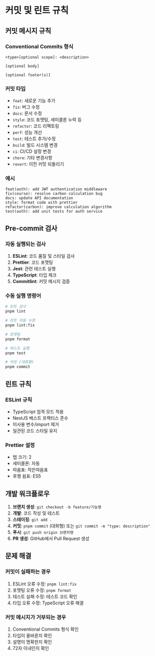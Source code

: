 # 커밋 및 린트 규칙

## 커밋 메시지 규칙

### Conventional Commits 형식

```
<type>[optional scope]: <description>

[optional body]

[optional footer(s)]
```

### 커밋 타입

- `feat`: 새로운 기능 추가
- `fix`: 버그 수정
- `docs`: 문서 수정
- `style`: 코드 포맷팅, 세미콜론 누락 등
- `refactor`: 코드 리팩토링
- `perf`: 성능 개선
- `test`: 테스트 추가/수정
- `build`: 빌드 시스템 변경
- `ci`: CI/CD 설정 변경
- `chore`: 기타 변경사항
- `revert`: 이전 커밋 되돌리기

### 예시

```
feat(auth): add JWT authentication middleware
fix(course): resolve carbon calculation bug
docs: update API documentation
style: format code with prettier
refactor(carbon): improve calculation algorithm
test(auth): add unit tests for auth service
```

## Pre-commit 검사

### 자동 실행되는 검사

1. **ESLint**: 코드 품질 및 스타일 검사
2. **Prettier**: 코드 포맷팅
3. **Jest**: 관련 테스트 실행
4. **TypeScript**: 타입 체크
5. **Commitlint**: 커밋 메시지 검증

### 수동 실행 명령어

```bash
# 린트 검사
pnpm lint

# 린트 자동 수정
pnpm lint:fix

# 포맷팅
pnpm format

# 테스트 실행
pnpm test

# 커밋 (대화형)
pnpm commit
```

## 린트 규칙

### ESLint 규칙

- TypeScript 엄격 모드 적용
- NestJS 베스트 프랙티스 준수
- 미사용 변수/import 제거
- 일관된 코드 스타일 유지

### Prettier 설정

- 탭 크기: 2
- 세미콜론: 자동
- 따옴표: 작은따옴표
- 후행 쉼표: ES5

## 개발 워크플로우

1. **브랜치 생성**: `git checkout -b feature/기능명`
2. **개발**: 코드 작성 및 테스트
3. **스테이징**: `git add .`
4. **커밋**: `pnpm commit` (대화형) 또는 `git commit -m "type: description"`
5. **푸시**: `git push origin 브랜치명`
6. **PR 생성**: GitHub에서 Pull Request 생성

## 문제 해결

### 커밋이 실패하는 경우

1. ESLint 오류 수정: `pnpm lint:fix`
2. 포맷팅 오류 수정: `pnpm format`
3. 테스트 실패 수정: 테스트 코드 확인
4. 타입 오류 수정: TypeScript 오류 해결

### 커밋 메시지가 거부되는 경우

1. Conventional Commits 형식 확인
2. 타입이 올바른지 확인
3. 설명이 명확한지 확인
4. 72자 이내인지 확인
